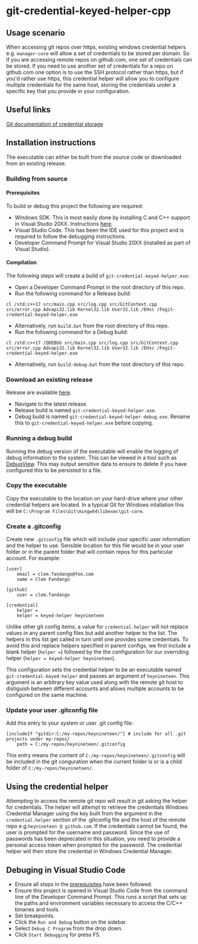 # git-credential-keyed-helper-cpp

## Usage scenario
When accessing git repos over https, existing windows credential helpers e.g. `manager-core` will allow a set of credentials to be stored per domain. So if you are accessing remote repos on github.com, one set of credentials can be stored. If you need to use another set of credentials for a repo on github.com one option is to use the SSH protocol rather than https, but if you'd rather use https, this credential helper will allow you to configure multiple credentials for the same host, storing the credentials under a specific key that you provide in your configuration.

## Useful links
[Git documentation of credential storage](https://git-scm.com/book/en/v2/Git-Tools-Credential-Storage)

## Installation instructions
The executable can either be built from the source code or downloaded from an existing release.

### Building from source
#### Prerequisites
 To build or debug this project the following are required:
- Windows SDK. This is most easily done by installing C and C++ support in Visual Studio 20XX. Instructions [here](https://learn.microsoft.com/en-us/cpp/build/vscpp-step-0-installation?view=msvc-170).
- Visual Studio Code. This has been the IDE used for this project and is required to follow the debugging instructions.
- Developer Command Prompt for Visual Studio 20XX (installed as part of Visual Studio).

#### Compilation
The following steps will create a build of `git-credential-keyed-helper.exe`:
- Open a Developer Command Prompt in the root directory of this repo.
- Run the following command for a Release build:
```
cl /std:c++17 src/main.cpp src/log.cpp src/GitContext.cpp src/error.cpp Advapi32.lib Kernel32.lib User32.lib /EHsc /Fegit-credential-keyed-helper.exe
```
- Alternatively, run `build.bat` from the root directory of this repo.
- Run the following command for a Debug build:
```
cl /std:c++17 /DDEBUG src/main.cpp src/log.cpp src/GitContext.cpp src/error.cpp Advapi32.lib Kernel32.lib User32.lib /EHsc /Fegit-credential-keyed-helper.exe
```
- Alternatively, run `build-debug.bat` from the root directory of this repo.

### Download an existing release
Release are available [here](releases).
- Navigate to the latest release.
- Release build is named `git-credential-keyed-helper.exe`.
- Debug build is named `git-credential-keyed-helper-debug.exe`. Rename this to `git-credential-keyed-helper.exe` before copying.

### Running a debug build
Running the debug version of the executable will enable the logging of debug information to the system. This can be viewed in a tool such as [DebugView](https://learn.microsoft.com/en-us/sysinternals/downloads/debugview). This may output sensitive data to ensure to delete if you have configured this to be persisted to a file.

### Copy the executable
Copy the executable to the location on your hard-drive where your other credential helpers are located. In a typical Git for Windows intallation this will be `C:\Program Files\Git\mingw64\libexec\git-core`.

### Create a .gitconfig
Create new `.gitconfig` file which will include your specific user information and the helper to use. Sensible location for this file would be in your user folder or in the parent folder that will contain repos for this particular account. For example:
```
[user]
    email = clem.fandango@foo.com
    name = Clem Fandango

[github]
    user = clem.fandango

[credential]
    helper = 
    helper = keyed-helper heynineteen
```
Unlike other git config items, a value for `credential.helper` will not replace values in any parent config files but add another helper to the list. The helpers in this list get called in turn until one provides some credentials. To avoid this and replace helpers specified in parent configs, we first include a blank helper (` helper = `) followed by the the configuration for our overriding helper (`helper = keyed-helper heynineteen`).

This configuration sets the credential helper to be an executable named `git-credential-keyed-helper` and passes an argument of `heynineteen`. This argument is an arbitrary key value used along with the remote git host to distiguish between different accounts and allows multiple accounts to be configured on the same machine.

### Update your user .gitconfig file
Add this entry to your system or user .git config file:
```
[includeIf "gitdir:C:/my-repos/heynineteen/"] # include for all .git projects under my-repos/ 
    path = C:/my-repos/heynineteen/.gitconfig
```
This entry means the content of `C:/my-repos/heynineteen/.gitconfig` will be included in the git conguration when the current folder is or is a child folder of `C:/my-repos/heynineteen/`.

## Using the credential helper
Attempting to access the remote git repo will result in git asking the helper for credentials. The helper will attempt to retrieve the credentials Windows Credential Manager using the key built from the argument in the `credential.helper` section of the .gitconfig file and the host of the remote repo e.g.`heynineteen @ github.com`. If the credentials cannot be found, the user is prompted for the username and password. Since the use of passwords has been deprecated in this situation, you need to provide a personal access token when prompted for the password. The credential helper will then store the credential in Windows Credential Manager.

## Debuging in Visual Studio Code
- Ensure all steps in the [prerequisites](#prerequisites) have been followed.
- Ensure this project is opened in Visual Studio Code from the command line of the Developer Command Prompt. This runs a script that sets up the paths and environment variables necessary to access the C/C++ binaries and tools.
- Set breakpoints.
- Click the `Run and Debug` button on the sidebar.
- Select `Debug C Program` from the drop down.
- Click `Start Debugging` for press F5.
